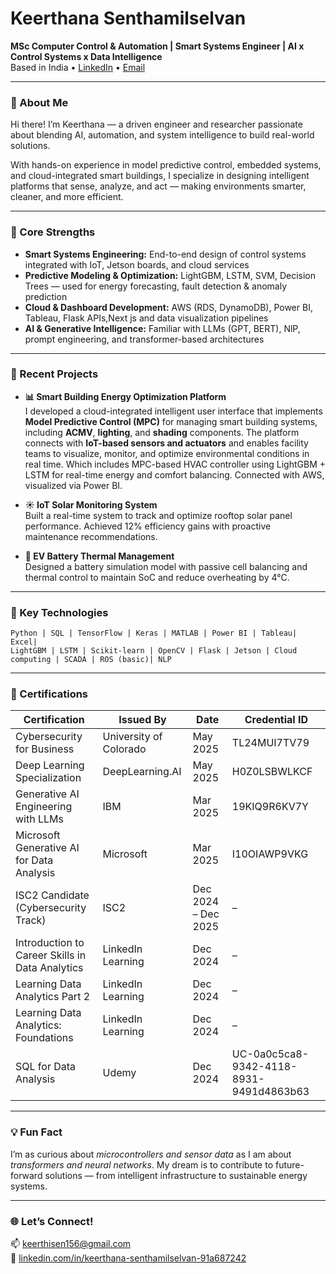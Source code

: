 
#  Keerthana Senthamilselvan

**MSc Computer Control & Automation | Smart Systems Engineer | AI x Control Systems x Data Intelligence**  
Based in India • [LinkedIn](https://linkedin.com/in/keerthana-senthamilselvan-91a687242) • [Email](mailto:keerthisen156@gmail.com)

---

### 👋 About Me

Hi there! I’m Keerthana — a driven engineer and researcher passionate about blending AI, automation, and system intelligence to build real-world solutions.

With hands-on experience in model predictive control, embedded systems, and cloud-integrated smart buildings, I specialize in designing intelligent platforms that sense, analyze, and act — making environments smarter, cleaner, and more efficient.

---

### 🧠 Core Strengths

- **Smart Systems Engineering:** End-to-end design of control systems integrated with IoT, Jetson boards, and cloud services  
- **Predictive Modeling & Optimization:** LightGBM, LSTM, SVM, Decision Trees — used for energy forecasting, fault detection & anomaly prediction  
- **Cloud & Dashboard Development:** AWS (RDS, DynamoDB), Power BI, Tableau, Flask APIs,Next js and data visualization pipelines  
- **AI & Generative Intelligence:** Familiar with LLMs (GPT, BERT), NlP, prompt engineering, and transformer-based architectures

---

### 🚀 Recent Projects

- **📊 Smart Building Energy Optimization Platform**  
  I developed a cloud-integrated intelligent user interface that implements **Model Predictive Control (MPC)** for managing smart building systems, including **ACMV**, **lighting**, and **shading** components. The platform connects with **IoT-based sensors and actuators** and enables facility teams to visualize, monitor, and optimize environmental conditions in real time.
Which includes MPC-based HVAC controller using LightGBM + LSTM for real-time energy and comfort balancing. Connected with AWS, visualized via Power BI.

- **☀️ IoT Solar Monitoring System**  
  Built a real-time system to track and optimize rooftop solar panel performance. Achieved 12% efficiency gains with proactive maintenance recommendations.

- **🔋 EV Battery Thermal Management**  
  Designed a battery simulation model with passive cell balancing and thermal control to maintain SoC and reduce overheating by 4°C.

---

### 📂 Key Technologies

```text
Python | SQL | TensorFlow | Keras | MATLAB | Power BI | Tableau| Excel|
LightGBM | LSTM | Scikit-learn | OpenCV | Flask | Jetson | Cloud computing | SCADA | ROS (basic)| NLP
```

---

### 📜 Certifications

| Certification | Issued By | Date | Credential ID |
|---------------|-----------|------|----------------|
| Cybersecurity for Business | University of Colorado | May 2025 | TL24MUI7TV79 |
| Deep Learning Specialization | DeepLearning.AI | May 2025 | H0Z0LSBWLKCF |
| Generative AI Engineering with LLMs | IBM | Mar 2025 | 19KIQ9R6KV7Y |
| Microsoft Generative AI for Data Analysis | Microsoft | Mar 2025 | I10OIAWP9VKG |
| ISC2 Candidate (Cybersecurity Track) | ISC2 | Dec 2024 – Dec 2025 | – |
| Introduction to Career Skills in Data Analytics | LinkedIn Learning | Dec 2024 | – |
| Learning Data Analytics Part 2 | LinkedIn Learning | Dec 2024 | – |
| Learning Data Analytics: Foundations | LinkedIn Learning | Dec 2024 | – |
| SQL for Data Analysis | Udemy | Dec 2024 | UC-0a0c5ca8-9342-4118-8931-9491d4863b63 |

---
### 💡 Fun Fact

I’m as curious about *microcontrollers and sensor data* as I am about *transformers and neural networks*. My dream is to contribute to future-forward solutions — from intelligent infrastructure to sustainable energy systems.

---

### 🌐 Let’s Connect!

📫 [keerthisen156@gmail.com](mailto:keerthisen156@gmail.com)  
🔗 [linkedin.com/in/keerthana-senthamilselvan-91a687242](https://linkedin.com/in/keerthana-senthamilselvan-91a687242)




